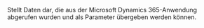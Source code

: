 Stellt Daten dar, die aus der Microsoft Dynamics 365-Anwendung abgerufen wurden und als Parameter übergeben werden können.